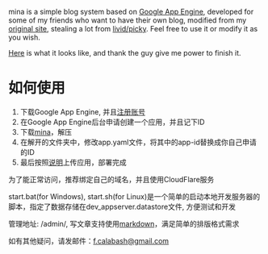 mina is a simple blog system based on [Google App Engine](http://code.google.com/intl/zh-CN/appengine/), developed for some of my friends who want to have their own blog, modified from my [original site](http://www.hulufei.com), stealing a lot from [livid/picky](https://github.com/livid/picky). Feel free to use it or modify it as you wish.

[Here](http://www.gongyiling.com) is what it looks like, and thank the guy give me power to finish it.

# 如何使用 #

1. 下载Google App Engine, 并且[注册账号](http://appengine.google.com/)
2. 在Google App Engine后台申请创建一个应用，并且记下ID
3. 下载[mina](https://github.com/hulufei/mina)，解压
4. 在解开的文件夹中，修改app.yaml文件，将其中的app-id替换成你自己申请的ID
5. 最后按照[说明](http://code.google.com/intl/zh-CN/appengine/docs/python/tools/uploadinganapp.html)上传应用，部署完成

为了能正常访问，推荐绑定自己的域名，并且使用CloudFlare服务

start.bat(for Windows), start.sh(for Linux)是一个简单的启动本地开发服务器的脚本，指定了数据存储在dev_appserver.datastore文件, 方便测试和开发

管理地址: /admin/, 写文章支持使用[markdown](http://daringfireball.net/projects/markdown/)，满足简单的排版格式需求

如有其他疑问，请发邮件：[f.calabash@gmail.com](mailto:f.calabash@gmail.com)
